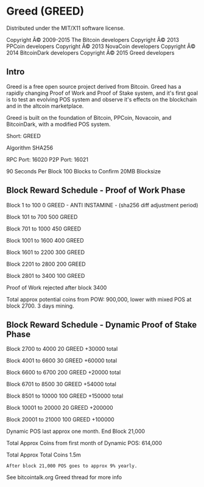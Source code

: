 Greed (GREED)
===================
Distributed under the MIT/X11 software license.

Copyright Â© 2009-2015 The Bitcoin developers
Copyright Â© 2013 PPCoin developers
Copyright Â© 2013 NovaCoin developers
Copyright Â© 2014 BitcoinDark developers
Copyright Â© 2015 Greed developers

Intro
-----
Greed is a free open source project derived from Bitcoin. Greed has a rapidly changing Proof of Work and Proof of Stake system, and it's first goal is to test an evolving POS system and observe it's effects on the blockchain and in the altcoin marketplace.

Greed is built on the foundation of Bitcoin, PPCoin, Novacoin, and BitcoinDark, with a modified POS system.

Short: GREED

Algorithm SHA256


RPC Port: 16020
P2P Port: 16021



90 Seconds Per Block
100 Blocks to Confirm
20MB Blocksize


Block Reward Schedule - Proof of Work Phase
-------------------------------------------
Block 1 to 100
    0 GREED - ANTI INSTAMINE - (sha256 diff adjustment period)

Block 101 to 700
    500 GREED
	
Block 701 to 1000
	450 GREED

Block 1001 to 1600
	400 GREED

Block 1601 to 2200
	300 GREED

Block 2201 to 2800
	200 GREED

Block 2801 to 3400
	100 GREED

Proof of Work rejected after block 3400


Total approx potential coins from POW: 900,000, lower with mixed POS at block 2700. 3 days mining.
 





Block Reward Schedule - Dynamic Proof of Stake Phase
-------------------------------------------
Block 2700 to 4000
	20 GREED
	+30000 total
	
Block 4001 to 6600
	30 GREED
	+60000 total

Block 6600 to 6700
	200 GREED
	+20000 total

Block 6701 to 8500
	30 GREED
	+54000 total

Block 8501 to 10000
	100 GREED 
	+150000 total

Block 10001 to 20000
	20 GREED
	+200000

Block 20001 to 21000
	100 GREED
	+100000

Dynamic POS last approx one month. End Block 21,000
	
Total Approx Coins from first month of Dynamic POS: 614,000

Total Approx Total Coins 1.5m

	After block 21,000 POS goes to approx 9% yearly.






See bitcointalk.org Greed thread for more info

